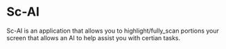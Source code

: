 # Sc-AI

Sc-AI is an application that allows you to highlight/fully_scan portions your screen that allows an AI to help assist you with certian tasks.